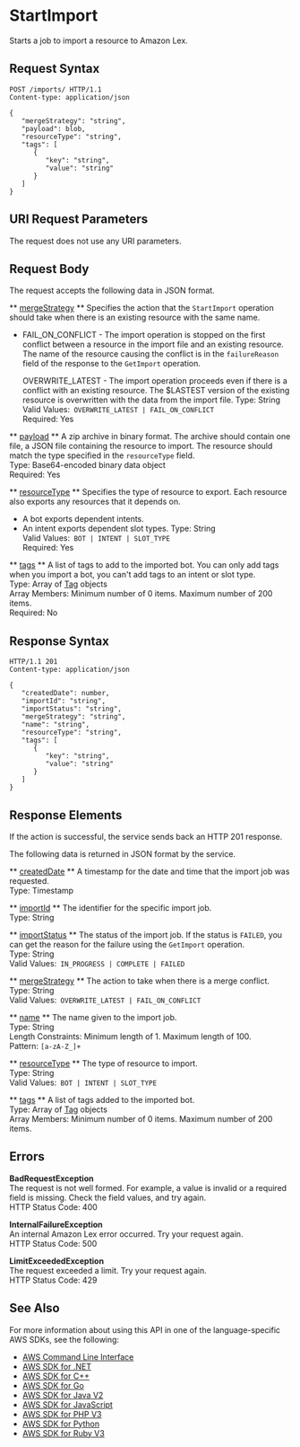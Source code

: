 # StartImport<a name="API_StartImport"></a>

Starts a job to import a resource to Amazon Lex\.

## Request Syntax<a name="API_StartImport_RequestSyntax"></a>

```
POST /imports/ HTTP/1.1
Content-type: application/json

{
   "mergeStrategy": "string",
   "payload": blob,
   "resourceType": "string",
   "tags": [ 
      { 
         "key": "string",
         "value": "string"
      }
   ]
}
```

## URI Request Parameters<a name="API_StartImport_RequestParameters"></a>

The request does not use any URI parameters\.

## Request Body<a name="API_StartImport_RequestBody"></a>

The request accepts the following data in JSON format\.

 ** [mergeStrategy](#API_StartImport_RequestSyntax) **   <a name="lex-StartImport-request-mergeStrategy"></a>
Specifies the action that the `StartImport` operation should take when there is an existing resource with the same name\.  
+ FAIL\_ON\_CONFLICT \- The import operation is stopped on the first conflict between a resource in the import file and an existing resource\. The name of the resource causing the conflict is in the `failureReason` field of the response to the `GetImport` operation\.

  OVERWRITE\_LATEST \- The import operation proceeds even if there is a conflict with an existing resource\. The $LASTEST version of the existing resource is overwritten with the data from the import file\.
Type: String  
Valid Values:` OVERWRITE_LATEST | FAIL_ON_CONFLICT`   
Required: Yes

 ** [payload](#API_StartImport_RequestSyntax) **   <a name="lex-StartImport-request-payload"></a>
A zip archive in binary format\. The archive should contain one file, a JSON file containing the resource to import\. The resource should match the type specified in the `resourceType` field\.  
Type: Base64\-encoded binary data object  
Required: Yes

 ** [resourceType](#API_StartImport_RequestSyntax) **   <a name="lex-StartImport-request-resourceType"></a>
Specifies the type of resource to export\. Each resource also exports any resources that it depends on\.   
+ A bot exports dependent intents\.
+ An intent exports dependent slot types\.
Type: String  
Valid Values:` BOT | INTENT | SLOT_TYPE`   
Required: Yes

 ** [tags](#API_StartImport_RequestSyntax) **   <a name="lex-StartImport-request-tags"></a>
A list of tags to add to the imported bot\. You can only add tags when you import a bot, you can't add tags to an intent or slot type\.  
Type: Array of [Tag](API_Tag.md) objects  
Array Members: Minimum number of 0 items\. Maximum number of 200 items\.  
Required: No

## Response Syntax<a name="API_StartImport_ResponseSyntax"></a>

```
HTTP/1.1 201
Content-type: application/json

{
   "createdDate": number,
   "importId": "string",
   "importStatus": "string",
   "mergeStrategy": "string",
   "name": "string",
   "resourceType": "string",
   "tags": [ 
      { 
         "key": "string",
         "value": "string"
      }
   ]
}
```

## Response Elements<a name="API_StartImport_ResponseElements"></a>

If the action is successful, the service sends back an HTTP 201 response\.

The following data is returned in JSON format by the service\.

 ** [createdDate](#API_StartImport_ResponseSyntax) **   <a name="lex-StartImport-response-createdDate"></a>
A timestamp for the date and time that the import job was requested\.  
Type: Timestamp

 ** [importId](#API_StartImport_ResponseSyntax) **   <a name="lex-StartImport-response-importId"></a>
The identifier for the specific import job\.  
Type: String

 ** [importStatus](#API_StartImport_ResponseSyntax) **   <a name="lex-StartImport-response-importStatus"></a>
The status of the import job\. If the status is `FAILED`, you can get the reason for the failure using the `GetImport` operation\.  
Type: String  
Valid Values:` IN_PROGRESS | COMPLETE | FAILED` 

 ** [mergeStrategy](#API_StartImport_ResponseSyntax) **   <a name="lex-StartImport-response-mergeStrategy"></a>
The action to take when there is a merge conflict\.  
Type: String  
Valid Values:` OVERWRITE_LATEST | FAIL_ON_CONFLICT` 

 ** [name](#API_StartImport_ResponseSyntax) **   <a name="lex-StartImport-response-name"></a>
The name given to the import job\.  
Type: String  
Length Constraints: Minimum length of 1\. Maximum length of 100\.  
Pattern: `[a-zA-Z_]+` 

 ** [resourceType](#API_StartImport_ResponseSyntax) **   <a name="lex-StartImport-response-resourceType"></a>
The type of resource to import\.  
Type: String  
Valid Values:` BOT | INTENT | SLOT_TYPE` 

 ** [tags](#API_StartImport_ResponseSyntax) **   <a name="lex-StartImport-response-tags"></a>
A list of tags added to the imported bot\.  
Type: Array of [Tag](API_Tag.md) objects  
Array Members: Minimum number of 0 items\. Maximum number of 200 items\.

## Errors<a name="API_StartImport_Errors"></a>

 **BadRequestException**   
The request is not well formed\. For example, a value is invalid or a required field is missing\. Check the field values, and try again\.  
HTTP Status Code: 400

 **InternalFailureException**   
An internal Amazon Lex error occurred\. Try your request again\.  
HTTP Status Code: 500

 **LimitExceededException**   
The request exceeded a limit\. Try your request again\.  
HTTP Status Code: 429

## See Also<a name="API_StartImport_SeeAlso"></a>

For more information about using this API in one of the language\-specific AWS SDKs, see the following:
+  [ AWS Command Line Interface](https://docs.aws.amazon.com/goto/aws-cli/lex-models-2017-04-19/StartImport) 
+  [ AWS SDK for \.NET](https://docs.aws.amazon.com/goto/DotNetSDKV3/lex-models-2017-04-19/StartImport) 
+  [ AWS SDK for C\+\+](https://docs.aws.amazon.com/goto/SdkForCpp/lex-models-2017-04-19/StartImport) 
+  [ AWS SDK for Go](https://docs.aws.amazon.com/goto/SdkForGoV1/lex-models-2017-04-19/StartImport) 
+  [ AWS SDK for Java V2](https://docs.aws.amazon.com/goto/SdkForJavaV2/lex-models-2017-04-19/StartImport) 
+  [ AWS SDK for JavaScript](https://docs.aws.amazon.com/goto/AWSJavaScriptSDK/lex-models-2017-04-19/StartImport) 
+  [ AWS SDK for PHP V3](https://docs.aws.amazon.com/goto/SdkForPHPV3/lex-models-2017-04-19/StartImport) 
+  [ AWS SDK for Python](https://docs.aws.amazon.com/goto/boto3/lex-models-2017-04-19/StartImport) 
+  [ AWS SDK for Ruby V3](https://docs.aws.amazon.com/goto/SdkForRubyV3/lex-models-2017-04-19/StartImport) 